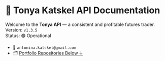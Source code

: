 # 📘 Tonya Katskel API Documentation

Welcome to the **Tonya API** — a consistent and profitable futures trader.  
Version: `v1.3.5`  
Status: 🟢 Operational


- 📧 `antonina.katskel@gmail.com`  
- 🗂️ [Portfolio Repositories Below ↓](#)
